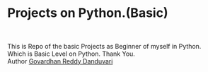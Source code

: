 <h1>Projects on Python.(Basic)</h1><br>
<P>This is Repo of the basic Projects as Beginner of myself in Python.<br>
Which is Basic Level on Python. Thank You.<br>
Author <u>Govardhan Reddy Danduvari</u> <link rel="Govardhan Reddy Danduvari" href="github.com/Govardhan9797"></P>
